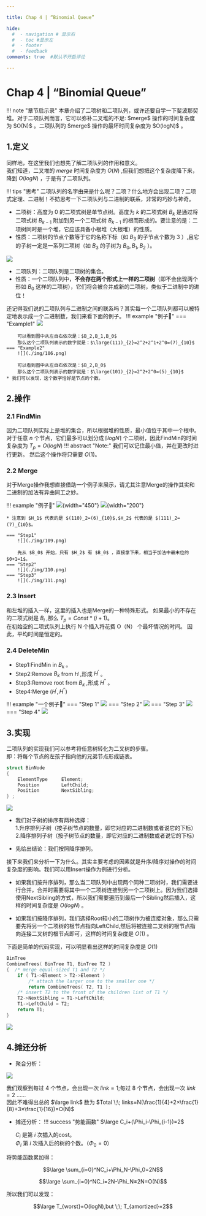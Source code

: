 ```yaml
---

title: Chap 4 | “Binomial Queue”

hide:
  #  - navigation # 显示右
  #  - toc #显示左
  #  - footer
  #  - feedback  
comments: true  #默认不开启评论

---
```

<h1 id="欢迎">Chap 4 | “Binomial Queue”</h1>
!!! note "章节启示录"
    本章介绍了二项树和二项队列，或许还要自学一下斐波那契堆。对于二项队列而言，它可以弥补二叉堆的不足: $merge$ 操作的时间复杂度为 $O(N)$ 。二项队列的 $merge$ 操作的最坏时间复杂度为 $O(logN)$ 。

## 1.定义
同样地，在这里我们也想先了解二项队列的作用和意义。  
我们知道，二叉堆的 $merge$ 时间复杂度为 $O(N)$ ,但我们想把这个复杂度降下来，降到 $O(logN)$ ，于是有了二项队列。

!!! tips "思考"
    二项队列的名字由来是什么呢？二项？什么地方会出现二项？二项式定理、二进制！不妨思考一下二项队列与二进制的联系，非常的巧妙与神奇。

* 二项树：高度为 0 的二项式树是单节点树。高度为 $k$ 的二项式树 $B_k$ 是通过将二项式树 $B_{k-1}$ 附加到另一个二项式树 $B_{k-1}$ 的根而形成的。要注意的是：二项树同时是一个堆，它应该具备小根堆（大根堆）的性质。  
* 性质：二项树的节点个数等于它的名称下标（如 $B_3$ 的子节点个数为 $3$ ）,且它的子树一定是一系列二项树（如 $B_3$ 的子树为 $B_0,B_1,B_2$ ）。

![](./img/104.png)

* 二项队列：二项队列是二项树的集合。  
* 性质：一个二项队列中，**不会存在两个形式上一样的二项树**（即不会出现两个形如 $B_0$ 这样的二项树），它们将会被合并成新的二项树，类似于二进制中的进位！  


还记得我们说的二项队列与二进制之间的联系吗？其实每一个二项队列都可以被特定地表示成一个二进制数，我们来看下面的例子。
!!! example "例子🌰"
    === "Example1"
        ![](./img/105.png)  

        可以看到图中从左自右依次是：$B_2,B_1,B_0$  
        那么这个二项队列表示的数字就是：$\large(111)_{2}=2^2+2^1+2^0=(7)_{10}$
    === "Example2"
        ![](./img/106.png)

        可以看到图中从左自右依次是：$B_2,B_0$
        那么这个二项队列表示的数字就是：$\large(101)_{2}=2^2+2^0=(5)_{10}$
    * 我们可以发现，这个数字恰好是节点的个数。
## 2.操作
### 2.1 FindMin
因为二项队列实际上是堆的集合，所以根据堆的性质，最小值位于其中一个根中。对于任意 $n$ 个节点，它们最多可以划分成 $\lceil logN \rceil$ 个二项树，因此FindMin的时间复杂度为 $T_p=O(logN)$
!!! abstract "Note:"
    我们可以记住最小值，并在更改时进行更新。 然后这个操作将只需要 $O(1)$。

### 2.2 Merge
对于Merge操作我想直接借助一个例子来展示，请尤其注意Merge的操作其实和二进制的加法有异曲同工之妙。

!!! example "例子🌰"
    ![](./img/107.png){width="450"}
    ![](./img/108.png){width="200"}

    * 注意到 $H_1$ 代表的是 $(110)_2=(6)_{10}$,$H_2$ 代表的是 $(111)_2=(7)_{10}$。
    
    === "Step1"
        ![](./img/109.png)  

        先从 $B_0$ 开始，只有 $H_2$ 有 $B_0$ ，直接拿下来，相当于加法中最末位的 $0+1=1$。
    === "Step2"
        ![](./img/110.png)
    === "Step3"
        ![](./img/111.png)

### 2.3 Insert
和左堆的插入一样，这里的插入也是Merge的一种特殊形式。
如果最小的不存在的二项式树是 $B_i$ ,那么 $T_p=Const*(i+1)$。  
在初始空的二项式队列上执行 N 个插入将花费 O（N） 个最坏情况的时间。 因此，平均时间是恒定的。
### 2.4 DeleteMin
* Step1:FindMin in $B_k$ 。
* Step2:Remove $B_k$ from $H$ ,形成 $H^{\prime}$ 。
* Step3:Remove root from $B_k$ ,形成 $H^{\prime\prime}$ 。
* Step4:Merge $(H^{\prime},H^{\prime\prime})$

!!! example "一个例子🌰"
    === "Step 1"
        ![](./img/112.png)
    === "Step 2"
        ![](./img/113.png)
    === "Step 3"
        ![](./img/114.png)
    === "Step 4"
        ![](./img/115.png)
## 3.实现
二项队列的实现我们可以参考将任意树转化为二叉树的步骤。  
即：将每个节点的左孩子指向他的兄弟节点形成链表。
```C
struct BinNode 
{ 
    ElementType	    Element;
    Position	    LeftChild;
    Position 	    NextSibling;
} ;
```
![](./img/116.png)  

* 我们对子树的排序有两种选择：  
1.升序排列子树（按子树节点的数量，即它对应的二进制数或者说它的下标）  
2.降序排列子树（按子树节点的数量，即它对应的二进制数或者说它的下标）  

* 先给出结论：我们按照降序排列。

接下来我们来分析一下为什么。其实主要考虑的因素就是升序/降序对操作的时间复杂度的影响。我们可以用Insert操作为例进行分析。 

* 如果我们按升序排列，那么当二项队列中出现两个同种二项树时，我们需要进行合并，合并时需要将其中一个二项树连接到另一个二项树上。因为我们选择使用NextSibling的方式，所以我们需要遍历到最后一个Sibling然后插入，这样的时间复杂度是 $O(logN)$ 。 

* 如果我们按降序排列，我们选择Root较小的二项树作为被连接对象，那么只需要先将另一个二项树的根节点指向LeftChild,然后将被连接二叉树的根节点指向连接二叉树的根节点即可，这样的时间复杂度是 $O(1)$ 。

下面是简单的代码实现，可以明显看出这样的时间复杂度是 $O(1)$
```C
BinTree
CombineTrees( BinTree T1, BinTree T2 )
{  /* merge equal-sized T1 and T2 */
    if ( T1->Element > T2->Element )
        /* attach the larger one to the smaller one */
        return CombineTrees( T2, T1 );
    /* insert T2 to the front of the children list of T1 */
    T2->NextSibling = T1->LeftChild;
    T1->LeftChild = T2;
    return T1;
}
```
![](./img/117.png)

## 4.摊还分析
* 聚合分析：   
 
![](./img/118.png)  

我们观察到每过 $4$ 个节点，会出现一次 $link=1$;每过 $8$ 个节点，会出现一次 $link=2$ ……  
因此不难得出总的 $\large link$ 数为 $Total \;\; links=N(\frac{1}{4}+2×\frac{1}{8}+3×\frac{1}{16})=O(N)$

* 摊还分析：
!!! success "势能函数"
    $\large C_i+(\Phi_i-\Phi_{i-1})=2$   
       
    $C_i$ 是第 $i$ 次插入的cost。  
    $\Phi_i$ 第 $i$ 次插入后的树的个数。（$\Phi_0=0$）
    
将势能函数累加得： 

$$\large \sum_{i=0}^NC_i+\Phi_N-\Phi_0=2N$$  

$$\large \sum_{i=0}^NC_i=2N-\Phi_N≤2N=O(N)$$

所以我们可以发现：

$$\large T_{worst}=O(logN),but \;\; T_{amortized}=2$$
